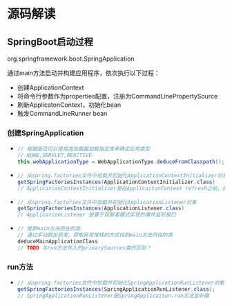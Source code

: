 # 源码解读

## SpringBoot启动过程

org.springframework.boot.SpringApplication

通过main方法启动并构建应用程序，依次执行以下过程：

- 创建ApplicationContext
- 将命令行参数作为properties配置，注册为CommandLinePropertySource
- 刷新ApplicatonContext，初始化bean
- 触发CommandLineRunner bean 

### 创建SpringApplication

- ```java
  // 根据是否可以使用类加载器加载指定类来确定应用类型
  // NONE,SERVLET,REACTIVE
  this.webApplicationType = WebApplicationType.deduceFromClasspath();
  ```

- ```java
  // 从spring.factories文件中加载并初始化ApplicationContextInitializer对象
  getSpringFactoriesInstances(ApplicationContextInitializer.class)
  // ApplicationContextInitializer是在ApplicaitonContext refresh之前，执行特定的初始化回调方法
  ```

- ```java
  // 从spring.factories文件中加载并初始化ApplicationListener对象
  getSpringFactoriesInstances(ApplicationListener.class)
  // ApplicationListener 是基于观察者模式实现的事件监听接口
  ```

- ```java
  // 推断main方法所在的类
  // 通过手动跑出异常，获取异常堆栈的方式找到main方法所在的类
  deduceMainApplicationClass
  // TODO 与run方法传入的primarySources类的区别？
  ```

### run方法

- ```java
  // 从spring.factories文件中加载并初始化SpringApplicationRunListener对象
  getSpringFactoriesInstances(SpringApplicationRunListener.class);
  // SpringApplicationRunListener是SpringApplicaiton.run方法监听器
  ```